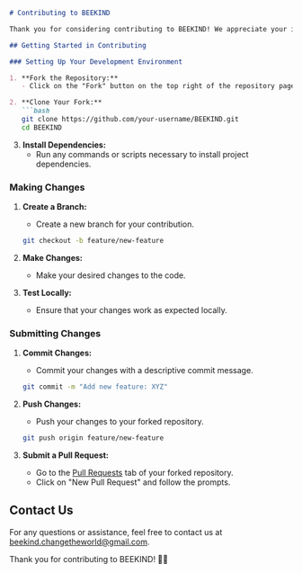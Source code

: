 ```markdown
# Contributing to BEEKIND

Thank you for considering contributing to BEEKIND! We appreciate your interest in helping us make a positive impact on bee conservation.

## Getting Started in Contributing

### Setting Up Your Development Environment

1. **Fork the Repository:**
   - Click on the "Fork" button on the top right of the repository page to create your copy.

2. **Clone Your Fork:**
   ```bash
   git clone https://github.com/your-username/BEEKIND.git
   cd BEEKIND
   ```

3. **Install Dependencies:**
   - Run any commands or scripts necessary to install project dependencies.

### Making Changes

1. **Create a Branch:**
   - Create a new branch for your contribution.
   ```bash
   git checkout -b feature/new-feature
   ```

2. **Make Changes:**
   - Make your desired changes to the code.

3. **Test Locally:**
   - Ensure that your changes work as expected locally.

### Submitting Changes

1. **Commit Changes:**
   - Commit your changes with a descriptive commit message.
   ```bash
   git commit -m "Add new feature: XYZ"
   ```

2. **Push Changes:**
   - Push your changes to your forked repository.
   ```bash
   git push origin feature/new-feature
   ```

3. **Submit a Pull Request:**
   - Go to the [Pull Requests](../../pulls) tab of your forked repository.
   - Click on "New Pull Request" and follow the prompts.

## Contact Us

For any questions or assistance, feel free to contact us at [beekind.changetheworld@gmail.com](mailto:beekind.changetheworld@gmail.com).

Thank you for contributing to BEEKIND! 🐝✨
```
